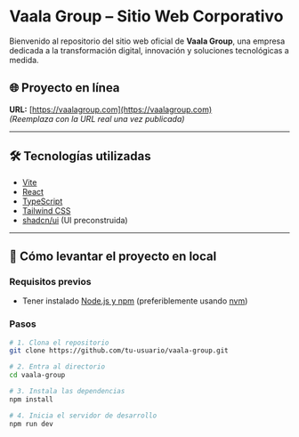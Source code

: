 # Vaala Group – Sitio Web Corporativo

Bienvenido al repositorio del sitio web oficial de **Vaala Group**, una empresa dedicada a la transformación digital, innovación y soluciones tecnológicas a medida.

## 🌐 Proyecto en línea

**URL:** [https://vaalagroup.com](https://vaalagroup.com)  
*(Reemplaza con la URL real una vez publicada)*

---

## 🛠️ Tecnologías utilizadas

- [Vite](https://vitejs.dev/)
- [React](https://reactjs.org/)
- [TypeScript](https://www.typescriptlang.org/)
- [Tailwind CSS](https://tailwindcss.com/)
- [shadcn/ui](https://ui.shadcn.com/) (UI preconstruida)

---

## 🚀 Cómo levantar el proyecto en local

### Requisitos previos

- Tener instalado [Node.js y npm](https://nodejs.org/) (preferiblemente usando [nvm](https://github.com/nvm-sh/nvm))

### Pasos

```bash
# 1. Clona el repositorio
git clone https://github.com/tu-usuario/vaala-group.git

# 2. Entra al directorio
cd vaala-group

# 3. Instala las dependencias
npm install

# 4. Inicia el servidor de desarrollo
npm run dev
